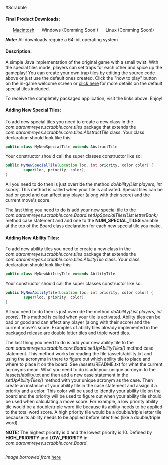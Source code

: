 #Scrabble
#### Final Product Downloads:

&nbsp;&nbsp;&nbsp;&nbsp;&nbsp;&nbsp;[Macintosh](http://www.andrew.cmu.edu/user/areyes/files/Scrabble.dmg)&nbsp;&nbsp;&nbsp;&nbsp;&nbsp;&nbsp;Windows (Comming Soon!)&nbsp;&nbsp;&nbsp;&nbsp;&nbsp;&nbsp;Linux (Comming Soon!)

**_Note:_** All downloads require a 64-bit operating system

#### Description:
A simple Java implementation of the original game with a small twist. With the special tiles mode, players can set traps for each other and spice up the gameplay! You can create your own trap tiles by editing the source code above or just use the default ones created. Click the "how to play" button on the in-game welcome screen or  [click here](https://github.com/a-rey/scrabble/blob/master/assets/manual.pdf) for more details on the default special tiles included.

To receive the completely packaged application, visit the links above. Enjoy!

#### Adding New Special Tiles:

To add new special tiles you need to create a new class in the _com.aaronmreyes.scrabble.core.tiles_ package that extends the _com.aaronmreyes.scrabble.core.tiles.AbstractTile_ class. Your class declaration should look like this:

```java
public class MyNewSpecialTile extends AbstractTile
```

Your constructor should call the super classes constructor like so:

```java
public MyNewSpecialTile(Location loc, int priority, color color) {
		super(loc, priority, color);
}
```

All you need to do then is just override the method _doAbility(List<Player> players, int score)_. This method is called when your tile is activated. Special tiles can be bad or good and can affect any player (along with their score) and the current move's score. 

The last thing you need to do is add your new special tile to the _com.aaronmreyes.scrabble.core.Board.setUpSpecialTiles(List<AbstractTile> letterBank)_ method case statement and add one to the **NUM_SPECIAL_TILES** variable at the top of the Board class declaration for each new special tile you make.

#### Adding New Ability Tiles:

To add new ability tiles you need to create a new class in the _com.aaronmreyes.scrabble.core.tiles_ package that extends the _com.aaronmreyes.scrabble.core.tiles.AbilityTile_ class. Your class declaration should look like this:

```java
public class MyNewAbilityTile extends AbilityTile
```

Your constructor should call the super classes constructor like so:

```java
public MyNewAbilityTile(Location loc, int priority, color color) {
		super(loc, priority, color);
}
```

All you need to do then is just override the method _doAbility(List<Player> players, int score)_. This method is called when your tile is activated. Ability tiles can be bad or good and can affect any player (along with their score) and the current move's score. Examples of ability tiles already implemented in the packaged release are double letter tiles and triple word tiles.

The last thing you need to do is add your new ability tile to the _com.aaronmreyes.scrabble.core.Board.setUpAbilityTiles()_ method case statement. This method works by reading the file /assets/ability.txt and using the acronyms in there to figure out which ability tile to place and where to place it on the board. See /assets/README.txt for what the current acronyms mean. What you need to do is add your unique acronym to the /assets/ability.txt and then add a new case statement in the _setUpAbilityTiles()_ method with your unique acronym as the case. Then create an instance of your ability tile in the case statement and assign it a priority and a color. This color will be used to identify your ability tile on the board and the priority will be used to figure out when your ability tile should be used when calculating a move score. For example, a low priority ability tile would be a double/triple word tile because its ability needs to be applied to the total word score. A high priority tile would be a double/triple letter tile because its ability needs to be applied before later tiles (like a double/triple word).

**NOTE:** The highest priority is 0 and the lowest priority is 10. Defined by **HIGH_PRIORITY** and **LOW_PRIORITY** in _com.aaronmreyes.scrabble.core.Board_.

<p align="center"><img src="http://i00.i.aliimg.com/img/pb/704/989/105/105989704_388.jpg" alt=""/></p>

_image_ _borrowed_ _from_ [here](http://www.alibaba.com/product-detail/wooden-scrabble-tiles-for-jewelry_137115928.html)
